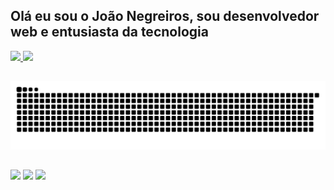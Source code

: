 ## Olá eu sou o João Negreiros, sou desenvolvedor web e entusiasta da tecnologia 


<div align="center; display: inline_block">
  <a href="https://github.com/JoaoNegreiros48">
  <img height="180em" src="https://github-readme-stats.vercel.app/api?username=JoaoNegreiros48&show_icons=true&theme=dracula&include_all_commits=true&count_private=true"/>
  <img height="180em" src="https://github-readme-stats.vercel.app/api/top-langs/?username=JoaoNegreiros48&layout=compact&langs_count=7&theme=dracula"/>
</div>

  
  ##

![Snake animation](https://github.com/JoaoNegreiros48/JoaoNegreiros48/blob/output/github-contribution-grid-snake.svg)
 
  ##
<div> 
  <a href="https://www.instagram.com/joao_negreiros.vt/" target="_blank"><img src="https://img.shields.io/badge/-Instagram-%23E4405F?style=for-the-badge&logo=instagram&logoColor=white" target="_blank"></a>
  <a href = "mailto:joaonegreiros48@gmail.com"><img src="https://img.shields.io/badge/-Gmail-%23333?style=for-the-badge&logo=gmail&logoColor=white" target="_blank"></a>
  <a href="https://www.linkedin.com/in/jo%C3%A3onegreiros/" target="_blank"><img src="https://img.shields.io/badge/-LinkedIn-%230077B5?style=for-the-badge&logo=linkedin&logoColor=white" target="_blank"></a> 
</div>


<!--
**JoaoNegreiros48/JoaoNegreiros48** is a ✨ _special_ ✨ repository because its `README.md` (this file) appears on your GitHub profile.

Here are some ideas to get you started:

- 🔭 I’m currently working on ...
- 🌱 I’m currently learning ...
- 👯 I’m looking to collaborate on ...
- 🤔 I’m looking for help with ...
- 💬 Ask me about ...
- 📫 How to reach me: ...
- 😄 Pronouns: ...
- ⚡ Fun fact: ...
-->
